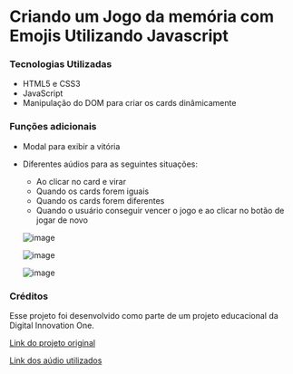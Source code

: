 # Criando um Jogo da memória com Emojis Utilizando Javascript

### Tecnologias Utilizadas

- HTML5 e CSS3 
- JavaScript
- Manipulação do DOM para criar os cards dinâmicamente

### Funções adicionais

- Modal para exibir a vitória
- Diferentes aúdios para as seguintes situações:
  
    - Ao clicar no card e virar
    - Quando os cards forem iguais
    - Quando os cards forem diferentes
    - Quando o usuário conseguir vencer o jogo e ao clicar no botão de jogar de novo



  ![image](https://github.com/Liliane97/jogo-da-memoria/assets/62839968/8d8f988f-ef96-4789-b7ed-3d07bac9ec83)

  ![image](https://github.com/Liliane97/jogo-da-memoria/assets/62839968/5d74f499-d552-4424-b618-08f76f768b7e)

  ![image](https://github.com/Liliane97/jogo-da-memoria/assets/62839968/ccf18504-34cf-4f74-9a57-6365b2ed5466)


### Créditos

Esse projeto foi desenvolvido como parte de um projeto educacional da Digital Innovation One.

[Link do projeto original](https://github.com/digitalinnovationone/js-emoji-memory-game)

[Link dos aúdio utilizados](https://mixkit.co/free-sound-effects/game/)

